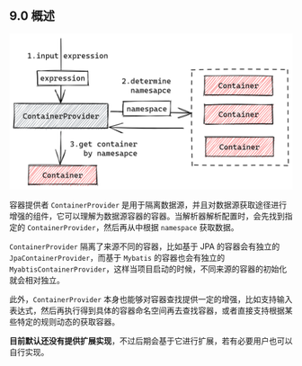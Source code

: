## 9.0 概述

<img src=".\image-20230227144243154.png" alt="image-20230227144243154" style="zoom:50%;" />

容器提供者 `ContainerProvider` 是用于隔离数据源，并且对数据源获取途径进行增强的组件，它可以理解为数据源容器的容器。当解析器解析配置时，会先找到指定的 `ContainerProvider`，然后再从中根据 `namespace` 获取数据。

`ContainerProvider` 隔离了来源不同的容器，比如基于 JPA 的容器会有独立的 `JpaContainerProvider`，而基于 `Mybatis` 的容器也会有独立的 `MyabtisContainerProvider`，这样当项目启动的时候，不同来源的容器的初始化就会相对独立。

此外，`ContainerProvider` 本身也能够对容器查找提供一定的增强，比如支持输入表达式，然后再执行得到具体的容器命名空间再去查找容器，或者直接支持根据某些特定的规则动态的获取容器。

**目前默认还没有提供扩展实现**，不过后期会基于它进行扩展，若有必要用户也可以自行实现。